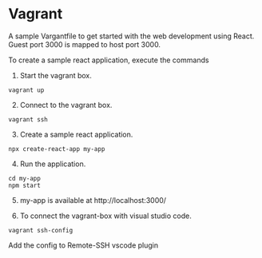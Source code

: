 # Vagrant
A sample Vargantfile to get started with the web development using React.
Guest port 3000 is mapped to host port 3000.

To create a sample react application, execute the commands

1. Start the vagrant box.
```
vagrant up
```

2. Connect to the vagrant box.
```
vagrant ssh
```

3. Create a sample react application.
```
npx create-react-app my-app
```

4. Run the application.
```
cd my-app
npm start
```

5. my-app is available at http://localhost:3000/

6. To connect the vagrant-box with visual studio code.
```
vagrant ssh-config
```
Add the config to Remote-SSH vscode plugin
